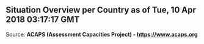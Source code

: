 ## Situation Overview per Country as of Tue, 10 Apr 2018 03:17:17 GMT

Source: **ACAPS (Assessment Capacities Project) - https://www.acaps.org**